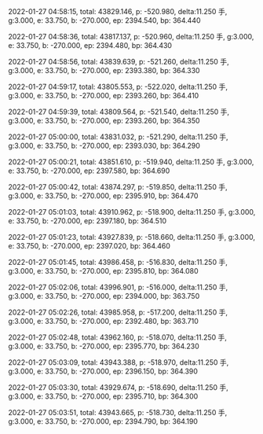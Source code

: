 2022-01-27 04:58:15, total: 43829.146, p: -520.980, delta:11.250 手, g:3.000, e: 33.750, b: -270.000, ep: 2394.540, bp: 364.440

2022-01-27 04:58:36, total: 43817.137, p: -520.960, delta:11.250 手, g:3.000, e: 33.750, b: -270.000, ep: 2394.480, bp: 364.430

2022-01-27 04:58:56, total: 43839.639, p: -521.260, delta:11.250 手, g:3.000, e: 33.750, b: -270.000, ep: 2393.380, bp: 364.330

2022-01-27 04:59:17, total: 43805.553, p: -522.020, delta:11.250 手, g:3.000, e: 33.750, b: -270.000, ep: 2393.260, bp: 364.410

2022-01-27 04:59:39, total: 43809.564, p: -521.540, delta:11.250 手, g:3.000, e: 33.750, b: -270.000, ep: 2393.260, bp: 364.350

2022-01-27 05:00:00, total: 43831.032, p: -521.290, delta:11.250 手, g:3.000, e: 33.750, b: -270.000, ep: 2393.030, bp: 364.290

2022-01-27 05:00:21, total: 43851.610, p: -519.940, delta:11.250 手, g:3.000, e: 33.750, b: -270.000, ep: 2397.580, bp: 364.690

2022-01-27 05:00:42, total: 43874.297, p: -519.850, delta:11.250 手, g:3.000, e: 33.750, b: -270.000, ep: 2395.910, bp: 364.470

2022-01-27 05:01:03, total: 43910.962, p: -518.900, delta:11.250 手, g:3.000, e: 33.750, b: -270.000, ep: 2397.180, bp: 364.510

2022-01-27 05:01:23, total: 43927.839, p: -518.660, delta:11.250 手, g:3.000, e: 33.750, b: -270.000, ep: 2397.020, bp: 364.460

2022-01-27 05:01:45, total: 43986.458, p: -516.830, delta:11.250 手, g:3.000, e: 33.750, b: -270.000, ep: 2395.810, bp: 364.080

2022-01-27 05:02:06, total: 43996.901, p: -516.000, delta:11.250 手, g:3.000, e: 33.750, b: -270.000, ep: 2394.000, bp: 363.750

2022-01-27 05:02:26, total: 43985.958, p: -517.200, delta:11.250 手, g:3.000, e: 33.750, b: -270.000, ep: 2392.480, bp: 363.710

2022-01-27 05:02:48, total: 43962.160, p: -518.070, delta:11.250 手, g:3.000, e: 33.750, b: -270.000, ep: 2395.770, bp: 364.230

2022-01-27 05:03:09, total: 43943.388, p: -518.970, delta:11.250 手, g:3.000, e: 33.750, b: -270.000, ep: 2396.150, bp: 364.390

2022-01-27 05:03:30, total: 43929.674, p: -518.690, delta:11.250 手, g:3.000, e: 33.750, b: -270.000, ep: 2395.710, bp: 364.300

2022-01-27 05:03:51, total: 43943.665, p: -518.730, delta:11.250 手, g:3.000, e: 33.750, b: -270.000, ep: 2394.790, bp: 364.190